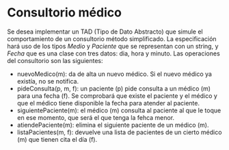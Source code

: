 # Consultorio médico

Se desea implementar un TAD (Tipo de Dato Abstracto) que simule el comportamiento de un consultorio método simplificado. La especificación hará uso de los tipos *Medio* y *Paciente* que se representan con un string, y *Fecha* que es una clase con tres datos: dia, hora y minuto. Las operaciones del consultorio son las siguientes:

- nuevoMedico(m): da de alta un nuevo médico. Si el nuevo médico ya existía, no se notifica.
- pideConsulta(p, m, f): un paciente (p) pide consulta a un médico (m) para una fecha (f). Se comprobará que existe el paciente y el médico y que el médico tiene disponible la fecha para atender al paciente.
- siguientePaciente(m): el médico (m) consulta al paciente al que le toque en ese momento, que será el que tenga la fehca menor.
- atiendePaciente(m): elimina el siguiente paciente de un médico (m).
- listaPacientes(m, f): devuelve una lista de pacientes de un cierto médico (m) que tienen cita el día (f).
